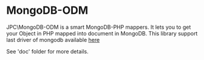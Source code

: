 # MongoDB-ODM

JPC\MongoDB-ODM is a smart MongoDB-PHP mappers. It lets you to get your
Object in PHP mapped into document in MongoDB. This library support last driver of mongodb available [here](https://pecl.php.net/package/mongodb)

See 'doc' folder for more details.